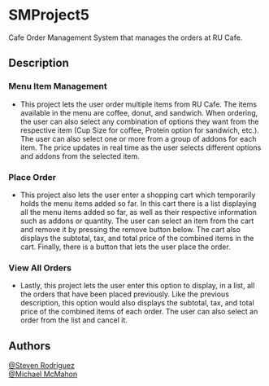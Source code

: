 # **SMProject5**
Cafe Order Management System that manages the orders at RU Cafe.

## **Description**

  ### **Menu Item Management**
  - This project lets the user order multiple items from RU Cafe. The items available in the menu are coffee, donut, and sandwich. When ordering, the user can also select any combination of options they want from the respective item (Cup Size for coffee, Protein option for sandwich, etc.). The user can also select one or more from a group of addons for each item. The price updates in real time as the user selects different options and addons from the selected item. 

  ### **Place Order**
  - This project also lets the user enter a shopping cart which temporarily holds the menu items added so far. In this cart there is a list displaying all the menu items added so far, as well as their respective information such as addons or quantity. The user can select an item from the cart and remove it by pressing the remove button below. The cart also displays the subtotal, tax, and total price of the combined items in the cart. Finally, there is a button that lets the user place the order.

  ### **View All Orders**
  - Lastly, this project lets the user enter this option to display, in a list, all the orders that have been placed previously. Like the previous description, this option would also displays the subtotal, tax, and total price of the combined items of each order. The user can also select an order from the list and cancel it. 

## Authors
[@Steven Rodriguez](https://github.com/BruhBruh555)
<br>
[@Michael McMahon](https://github.com/MichaelAaronMcMahon)
